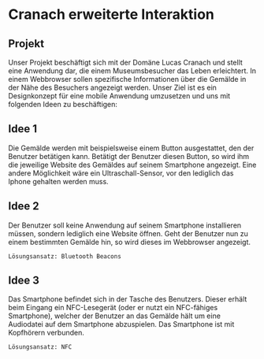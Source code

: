 # Cranach erweiterte Interaktion

## Projekt
Unser Projekt beschäftigt sich mit der Domäne Lucas Cranach und stellt eine Anwendung dar, die einem Museumsbesucher das Leben erleichtert. In einem Webbrowser sollen spezifische Informationen über die Gemälde in der Nähe des Besuchers angezeigt werden. Unser Ziel ist es ein Designkonzept für eine mobile Anwendung umzusetzen und uns mit folgenden Ideen zu beschäftigen:

## Idee 1
Die Gemälde werden mit beispielsweise einem Button ausgestattet, den der Benutzer betätigen kann. Betätigt der Benutzer diesen Button, so wird ihm die jeweilige Website des Gemäldes auf seinem Smartphone angezeigt. Eine andere Möglichkeit wäre ein Ultraschall-Sensor, vor den lediglich das Iphone gehalten werden muss.

## Idee 2
Der Benutzer soll keine Anwendung auf seinem Smartphone installieren müssen, sondern lediglich eine Website öffnen. Geht der Benutzer nun zu einem bestimmten Gemälde hin, so wird dieses im Webbrowser angezeigt.

`Lösungsansatz: Bluetooth Beacons`

## Idee 3
Das Smartphone befindet sich in der Tasche des Benutzers. Dieser erhält beim Eingang ein NFC-Lesegerät (oder er nutzt ein NFC-fähiges Smartphone), welcher der Benutzer an das Gemälde hält um eine Audiodatei auf dem Smartphone abzuspielen. Das Smartphone ist mit Kopfhörern verbunden.

`Lösungsansatz: NFC`

